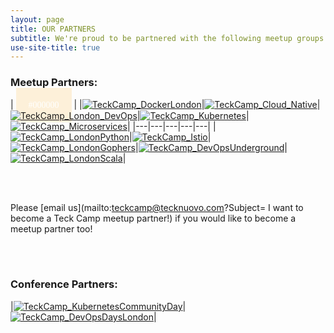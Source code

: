```yaml
---
layout: page
title: OUR PARTNERS
subtitle: We're proud to be partnered with the following meetup groups and conferences! Check out more info on each partner by clicking their logo.
use-site-title: true
---
```


### Meetup Partners:

| <span style="font-family: Source Code Pro; padding: 20px; background-color: #FDF0D9; color: #fff;">#000000</span> |
|[![TeckCamp_DockerLondon](/img/TeckCamp_Docker_London.png "Docker London loves Teck Camp!")](https://www.meetup.com/Docker-London/)|[![TeckCamp_Cloud_Native](/img/TeckCamp_Cloud_Native.png "Cloud Native London loves Teck Camp!")](https://www.meetup.com/Cloud-Native-London/)|[![TeckCamp_London_DevOps](/img/TeckCamp_London_DevOpsSmaller.png "London DevOps loves Teck Camp!")](https://www.meetup.com/London-DevOps/)|[![TeckCamp_Kubernetes](/img/TeckCamp_Kubernetes.png "Kubernetes loves Teck Camp!")](https://www.meetup.com/Kubernetes-London/)|[![TeckCamp_Microservices](/img/TeckCamp_MicroservicesSmall.png "Microservices London loves Teck Camp!")](https://www.meetup.com/London-Microservices-User-Group/)|
|---|---|---|---|---|
|[![TeckCamp_LondonPython](/img/TeckCamp_LondonPython.png "London Python loves Teck Camp!")](https://www.meetup.com/LondonPython)|[![TeckCamp_Istio](/img/TeckCamp_Istio.png "Istio London loves Teck Camp!")](https://www.meetup.com/Istio-London/)|[![TeckCamp_LondonGophers](/img/TeckCamp_LondonGophers.png "London Gophers loves Teck Camp!")](https://www.meetup.com/LondonGophers/)|[![TeckCamp_DevOpsUnderground](/img/TeckCamp_DevOpsUndergroundSquare.png "DevOps Underground loves Teck Camp!")](https://www.meetup.com/DevOps-Underground/)|[![TeckCamp_LondonScala](/img/TeckCamp_%20LondonScala_smaller.png "London Scala User Group loves Teck Camp!")](https://www.meetup.com/london-scala/)|

<div><br><br></div>

Please [email us](mailto:teckcamp@tecknuovo.com?Subject= I want to become a Teck Camp meetup partner!) if you would like to become a meetup partner too!

<div><br><br></div>

### Conference Partners:

|[![TeckCamp_KubernetesCommunityDay](/img/KubernetesCommunityDays_London.jpg "Kubernetes Community Day London loves Teck Camp!")](https://kubernetescommunitydays.org/events/2020-london/)|[![TeckCamp_DevOpsDaysLondon](/img/DevOpsDays_London.png "DevOpsDays London loves Teck Camp!")](https://devopsdays.org/events/2020-london/welcome/)|

